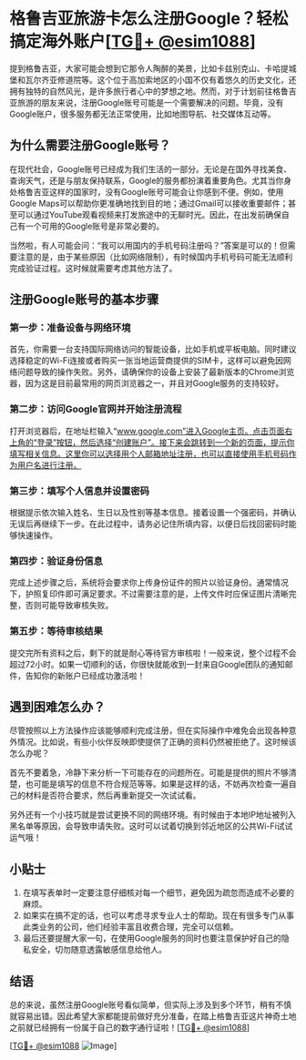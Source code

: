 # 格鲁吉亚旅游卡怎么注册Google？轻松搞定海外账户[[TG💪+ @esim1088](https://t.me/s/esim1088)]

提到格鲁吉亚，大家可能会想到它那令人陶醉的美景，比如卡兹别克山、卡哈提城堡和瓦尔齐亚修道院等。这个位于高加索地区的小国不仅有着悠久的历史文化，还拥有独特的自然风光，是许多旅行者心中的梦想之地。然而，对于计划前往格鲁吉亚旅游的朋友来说，注册Google账号可能是一个需要解决的问题。毕竟，没有Google账户，很多服务都无法正常使用，比如地图导航、社交媒体互动等。

## 为什么需要注册Google账号？

在现代社会，Google账号已经成为我们生活的一部分。无论是在国外寻找美食、查询天气，还是与朋友保持联系，Google的服务都扮演着重要角色。尤其当你身处格鲁吉亚这样的国家时，没有Google账号可能会让你感到不便。例如，使用Google Maps可以帮助你更准确地找到目的地；通过Gmail可以接收重要邮件；甚至可以通过YouTube观看视频来打发旅途中的无聊时光。因此，在出发前确保自己有一个可用的Google账号是非常必要的。

当然啦，有人可能会问：“我可以用国内的手机号码注册吗？”答案是可以的！但需要注意的是，由于某些原因（比如网络限制），有时候国内手机号码可能无法顺利完成验证过程。这时候就需要考虑其他方法了。

## 注册Google账号的基本步骤

### 第一步：准备设备与网络环境

首先，你需要一台支持国际网络访问的智能设备，比如手机或平板电脑。同时建议选择稳定的Wi-Fi连接或者购买一张当地运营商提供的SIM卡，这样可以避免因网络问题导致的操作失败。另外，请确保你的设备上安装了最新版本的Chrome浏览器，因为这是目前最常用的网页浏览器之一，并且对Google服务的支持较好。

### 第二步：访问Google官网并开始注册流程

打开浏览器后，在地址栏输入“www.google.com”进入Google主页。点击页面右上角的“登录”按钮，然后选择“创建账户”。接下来会跳转到一个新的页面，提示你填写相关信息。这里你可以选择用个人邮箱地址注册，也可以直接使用手机号码作为用户名进行注册。

### 第三步：填写个人信息并设置密码

根据提示依次输入姓名、生日以及性别等基本信息。接着设置一个强密码，并确认无误后再继续下一步。在此过程中，请务必记住所填内容，以便日后找回密码时能够快速操作。

### 第四步：验证身份信息

完成上述步骤之后，系统将会要求你上传身份证件的照片以验证身份。通常情况下，护照复印件即可满足要求。不过需要注意的是，上传文件时应保证图片清晰完整，否则可能导致审核失败。

### 第五步：等待审核结果

提交完所有资料之后，剩下的就是耐心等待官方审核啦！一般来说，整个过程不会超过72小时。如果一切顺利的话，你很快就能收到一封来自Google团队的通知邮件，告知你的新账户已经成功激活啦！

## 遇到困难怎么办？

尽管按照以上方法操作应该能够顺利完成注册，但在实际操作中难免会出现各种意外情况。比如说，有些小伙伴反映即使提供了正确的资料仍然被拒绝了。这时候该怎么办呢？

首先不要着急，冷静下来分析一下可能存在的问题所在。可能是提供的照片不够清楚，也可能是填写的信息不符合规范等等。如果是这样的话，不妨再次检查一遍自己的材料是否符合要求，然后再重新提交一次试试看。

另外还有一个小技巧就是尝试更换不同的网络环境。有时候由于本地IP地址被列入黑名单等原因，会导致申请失败。这时可以试着切换到邻近地区的公共Wi-Fi试试运气哦！

## 小贴士

1. 在填写表单时一定要注意仔细核对每一个细节，避免因为疏忽而造成不必要的麻烦。
2. 如果实在搞不定的话，也可以考虑寻求专业人士的帮助。现在有很多专门从事此类业务的公司，他们经验丰富且收费合理，完全可以信赖。
3. 最后还要提醒大家一句，在使用Google服务的同时也要注意保护好自己的隐私安全，切勿随意透露敏感信息给他人。

## 结语

总的来说，虽然注册Google账号看似简单，但实际上涉及到多个环节，稍有不慎就容易出错。因此希望大家都能提前做好充分准备，在踏上格鲁吉亚这片神奇土地之前就已经拥有一份属于自己的数字通行证啦！[[TG💪+ @esim1088](https://t.me/s/esim1088)]

[[TG💪+ @esim1088](https://t.me/s/esim1088) ![Image](https://i.postimg.cc/4NQfJmqS/Snipaste-2025-05-13-00-14-12.png)]